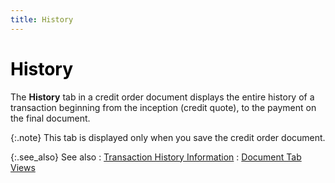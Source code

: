 ```yaml
---
title: History
---
```


# <font style="color: #000000;" color="#000000">History</font>


The **History** tab in a credit  order document displays the entire history of a transaction beginning  from the inception (credit quote), to the payment on the final document.


{:.note}
This tab is displayed only when you save the credit  order document.


{:.see_also}
See also
: [Transaction  History Information]({{site.sp_baseurl}}/sales-ret-docs/sales-ret-doc/contents/tab-details/hist/history_information_doc_view_details_sales_return_document_content.html)
: [Document  Tab Views]({{site.sp_baseurl}}/misc/document_view_details_credit_order_step_by_step.html)
